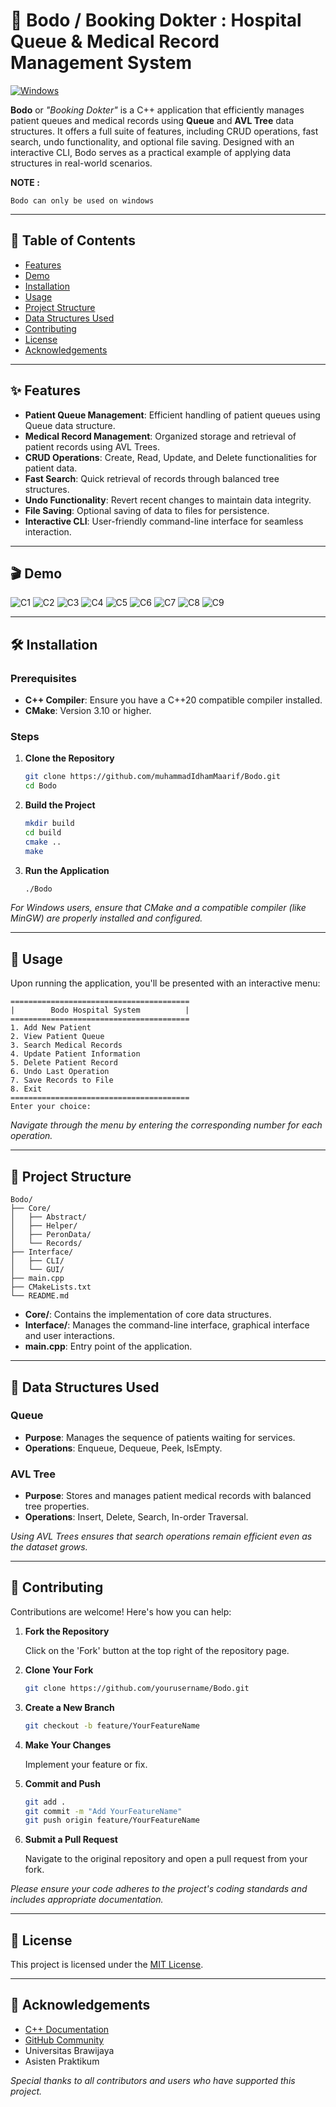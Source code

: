 # 🏥 Bodo / Booking Dokter : Hospital Queue & Medical Record Management System


[![Windows](https://custom-icon-badges.demolab.com/badge/Windows-0078D6?logo=windows11&logoColor=white)](#)


**Bodo** or *"Booking Dokter"* is a C++ application that efficiently manages patient queues and medical records using **Queue** and **AVL Tree** data structures. It offers a full suite of features, including CRUD operations, fast search, undo functionality, and optional file saving. Designed with an interactive CLI, Bodo serves as a practical example of applying data structures in real-world scenarios.

**NOTE :**

 ```Bodo can only be used on windows```

---

## 📖 Table of Contents

- [Features](#-features)
- [Demo](#-demo)
- [Installation](#-installation)
- [Usage](#-usage)
- [Project Structure](#-project-structure)
- [Data Structures Used](#-data-structures-used)
- [Contributing](#-contributing)
- [License](#-license)
- [Acknowledgements](#-acknowledgements)

---

## ✨ Features

- **Patient Queue Management**: Efficient handling of patient queues using Queue data structure.
- **Medical Record Management**: Organized storage and retrieval of patient records using AVL Trees.
- **CRUD Operations**: Create, Read, Update, and Delete functionalities for patient data.
- **Fast Search**: Quick retrieval of records through balanced tree structures.
- **Undo Functionality**: Revert recent changes to maintain data integrity.
- **File Saving**: Optional saving of data to files for persistence.
- **Interactive CLI**: User-friendly command-line interface for seamless interaction.

---

## 🎬 Demo

![C1](StreamingAssets/GIFs/C1.gif)
![C2](StreamingAssets/GIFs/C2.gif)
![C3](StreamingAssets/GIFs/C3.gif)
![C4](StreamingAssets/GIFs/C4.gif)
![C5](StreamingAssets/GIFs/C5.gif)
![C6](StreamingAssets/GIFs/C6.gif)
![C7](StreamingAssets/GIFs/C7.gif)
![C8](StreamingAssets/GIFs/C8.gif)
![C9](StreamingAssets/GIFs/C9.gif)




---

## 🛠 Installation

### Prerequisites

- **C++ Compiler**: Ensure you have a C++20 compatible compiler installed.
- **CMake**: Version 3.10 or higher.

### Steps

1. **Clone the Repository**

   ```bash
   git clone https://github.com/muhammadIdhamMaarif/Bodo.git
   cd Bodo
   ```

2. **Build the Project**

   ```bash
   mkdir build
   cd build
   cmake ..
   make
   ```

3. **Run the Application**

   ```bash
   ./Bodo
   ```

*For Windows users, ensure that CMake and a compatible compiler (like MinGW) are properly installed and configured.*

---

## 🚀 Usage

Upon running the application, you'll be presented with an interactive menu:

```
========================================
|        Bodo Hospital System          |
========================================
1. Add New Patient
2. View Patient Queue
3. Search Medical Records
4. Update Patient Information
5. Delete Patient Record
6. Undo Last Operation
7. Save Records to File
8. Exit
========================================
Enter your choice:
```

*Navigate through the menu by entering the corresponding number for each operation.*

---

## 📁 Project Structure

```
Bodo/
├── Core/
│   ├── Abstract/
│   ├── Helper/
│   ├── PeronData/
│   └── Records/
├── Interface/
│   ├── CLI/
│   └── GUI/
├── main.cpp
├── CMakeLists.txt
└── README.md
```

- **Core/**: Contains the implementation of core data structures.
- **Interface/**: Manages the command-line interface, graphical interface and user interactions.
- **main.cpp**: Entry point of the application.

---

## 🧠 Data Structures Used

### Queue

- **Purpose**: Manages the sequence of patients waiting for services.
- **Operations**: Enqueue, Dequeue, Peek, IsEmpty.

### AVL Tree

- **Purpose**: Stores and manages patient medical records with balanced tree properties.
- **Operations**: Insert, Delete, Search, In-order Traversal.

*Using AVL Trees ensures that search operations remain efficient even as the dataset grows.*

---

## 🤝 Contributing

Contributions are welcome! Here's how you can help:

1. **Fork the Repository**

   Click on the 'Fork' button at the top right of the repository page.

2. **Clone Your Fork**

   ```bash
   git clone https://github.com/yourusername/Bodo.git
   ```

3. **Create a New Branch**

   ```bash
   git checkout -b feature/YourFeatureName
   ```

4. **Make Your Changes**

   Implement your feature or fix.

5. **Commit and Push**

   ```bash
   git add .
   git commit -m "Add YourFeatureName"
   git push origin feature/YourFeatureName
   ```

6. **Submit a Pull Request**

   Navigate to the original repository and open a pull request from your fork.

*Please ensure your code adheres to the project's coding standards and includes appropriate documentation.*

---

## 📄 License

This project is licensed under the [MIT License](LICENSE).

---

## 🙏 Acknowledgements

- [C++ Documentation](https://en.cppreference.com/)
- [GitHub Community](https://github.com/)
- Universitas Brawijaya
- Asisten Praktikum

*Special thanks to all contributors and users who have supported this project.*
